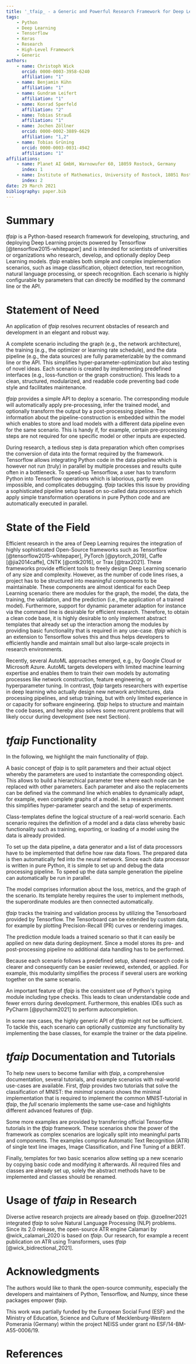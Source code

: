 ```yaml
---
title: '_tfaip_ - a Generic and Powerful Research Framework for Deep Learning based on Tensorflow'
tags:
    - Python
    - Deep Learning
    - Tensorflow
    - Keras
    - Research
    - High-Level Framework
    - Generic
authors:
    - name: Christoph Wick
      orcid: 0000-0003-3958-6240
      affiliation: "1"
    - name: Benjamin Kühn
      affiliation: "1"
    - name: Gundram Leifert
      affiliation: "1"
    - name: Konrad Sperfeld
      affiliation: "2"
    - name: Tobias Strauß
      affiliation: "1"
    - name: Jochen Zöllner
      orcid: 0000-0002-3889-6629
      affiliation: "1,2"
    - name: Tobias Grüning
      orcid: 0000-0003-0031-4942
      affiliation: "1"
affiliations:
    - name: Planet AI GmbH, Warnowufer 60, 18059 Rostock, Germany
      index: 1
    - name: Institute of Mathematics, University of Rostock, 18051 Rostock, Germany
      index: 2
date: 29 March 2021
bibliography: paper.bib
---
```


# Summary

_tfaip_ is a Python-based research framework for developing, structuring, and deploying Deep Learning projects powered by Tensorflow [@tensorflow2015-whitepaper] and is intended for scientists of universities or organizations who research, develop, and optionally deploy Deep Learning models.
_tfaip_ enables both simple and complex implementation scenarios, such as image classification, object detection, text recognition, natural language processing, or speech recognition.
Each scenario is highly configurable by parameters that can directly be modified by the command line or the API.

# Statement of Need

An application of _tfaip_ resolves recurrent obstacles of research and development in an elegant and robust way.

A complete scenario including the graph (e.g., the network architecture), the training (e.g., the optimizer or learning rate schedule), and the data pipeline (e.g., the data sources) are fully parameterizable by the command line or the API.
This simplifies hyper-parameter-optimization but also testing of novel ideas.
Each scenario is created by implementing predefined interfaces (e.g., loss-function or the graph construction).
This leads to a clean, structured, modularized, and readable code preventing bad code style and facilitates maintenance.

_tfaip_ provides a simple API to deploy a scenario.
The corresponding module will automatically apply pre-processing, infer the trained model, and optionally transform the output by a post-processing pipeline.
The information about the pipeline-construction is embedded within the model which enables to store and load models with a different data pipeline even for the same scenario.
This is handy if, for example, certain pre-processing steps are not required for one specific model or other inputs are expected.

During research, a tedious step is data preparation which often comprises the conversion of data into the format required by the framework.
Tensorflow allows integrating Python code in the data pipeline which is however not run (truly) in parallel by multiple processes and results quite often in a bottleneck.
To speed-up Tensorflow, a user has to transform Python into Tensorflow operations which is laborious, partly even impossible, and complicates debugging.
_tfaip_ tackles this issue by providing a sophisticated pipeline setup based on so-called data processors which apply simple transformation operations in pure Python code and are automatically executed in parallel.

# State of the Field

Efficient research in the area of Deep Learning requires the integration of highly sophisticated Open-Source frameworks such as Tensorflow [@tensorflow2015-whitepaper], PyTorch [@pytorch_2019], Caffe [@jia2014caffe], CNTK [@cntk2016], or Trax [@trax2021].
These frameworks provide efficient tools to freely design Deep Learning scenario of any size and complexity.
However, as the number of code lines rises, a project has to be structured into meaningful components to be maintainable.
These components are almost identical for each Deep Learning scenario: there are modules for the graph, the model, the data, the training, the validation, and the prediction (i.e., the application of a trained model).
Furthermore, support for dynamic parameter adaption for instance via the command line is desirable for efficient research.
Therefore, to obtain a clean code base, it is highly desirable to only implement abstract templates that already set up the interaction among the modules by providing basic functionality that is required in any use-case.
_tfaip_ which is an extension to Tensorflow solves this and thus helps developers to efficiently handle and maintain small but also large-scale projects in research environments.

Recently, several AutoML approaches emerged, e.g., by Google Cloud or Microsoft Azure.
AutoML targets developers with limited machine learning expertise and enables them to train their own models by automating processes like network construction, feature engineering, or hyperparameter tuning. 
In contrast, _tfaip_ targets researchers with expertise in deep learning who actually design new network architectures, data processing pipelines, and setup training, but with only limited experience in or capacity for software engineering.
_tfaip_ helps to structure and maintain the code bases, and hereby also solves some recurrent problems that will likely occur during development (see next Section).

# _tfaip_ Functionality

In the following, we highlight the main functionality of _tfaip_.

A basic concept of _tfaip_ is to split parameters and their actual object whereby the parameters are used to instantiate the corresponding object.
This allows to build a hierarchical parameter tree where each node can be replaced with other parameters.
Each parameter and also the replacements can be defined via the command line which enables to dynamically adapt, for example, even complete graphs of a model.
In a research environment this simplifies hyper-parameter search and the setup of experiments.

Class-templates define the logical structure of a real-world scenario.
Each scenario requires the definition of a model and a data class whereby basic functionality such as training, exporting, or loading of a model using the data is already provided.

To set up the data pipeline, a data generator and a list of data processors have to be implemented that define how raw data flows.
The prepared data is then automatically fed into the neural network. Since each data processor is written in pure Python, it is simple to set up and debug the data processing pipeline.
To speed up the data sample generation the pipeline can automatically be run in parallel.

The model comprises information about the loss, metrics, and the graph of the scenario.
Its template hereby requires the user to implement methods, the superordinate modules are then connected automatically.

_tfaip_ tracks the training and validation process by utilizing the Tensorboard provided by Tensorflow.
The Tensorboard can be extended by custom data, for example by plotting Precision-Recall (PR) curves or rendering images.

The prediction module loads a trained scenario so that it can easily be applied on new data during deployment.
Since a model stores its pre- and post-processing pipeline no additional data handling has to be performed.

Because each scenario follows a predefined setup, shared research code is clearer and consequently can be easier reviewed, extended, or applied.
For example, this modularity simplifies the process if several users are working together on the same scenario.

An important feature of _tfaip_ is the consistent use of Python's typing module including type checks.
This leads to clean understandable code and fewer errors during development.
Furthermore, this enables IDEs such as PyCharm [@pycharm2021] to perform autocompletion.

In some rare cases, the highly generic API of _tfaip_ might not be sufficient.
To tackle this, each scenario can optionally customize any functionality by implementing the base classes, for example the trainer or the data pipeline.

# _tfaip_ Documentation and Tutorials

To help new users to become familiar with _tfaip_, a comprehensive documentation, several tutorials, and example scenarios with real-world use-cases are available.
First, _tfaip_ provides two tutorials that solve the classification of MNIST:
the _minimal_ scenario shows the minimal implementation that is required to implement the common MNIST-tutorial in _tfaip_,
the _full_ scenario implements the same use-case and highlights different advanced features of _tfaip_.

Some more examples are provided by transferring official Tensorflow tutorials in the _tfaip_ framework.
These scenarios show the power of the framework as complex scenarios are logically split into meaningful parts and components.
The examples comprise Automatic Text Recognition (ATR) of single text line images, Image Classification, and Fine Tuning of a BERT.

Finally, templates for two basic scenarios allow setting up a new scenario by copying basic code and modifying it afterwards.
All required files and classes are already set up, solely the abstract methods have to be implemented and classes should be renamed.

# Usage of _tfaip_ in Research

Diverse active research projects are already based on _tfaip_.
@zoellner2021 integrated _tfaip_ to solve Natural Language Processing (NLP) problems.
Since its 2.0 release, the open-source ATR engine Calamari by @wick_calamari_2020 is based on _tfaip_.
Our research, for example a recent publication on ATR using Transformers, uses _tfaip_ [@wick_bidirectional_2021].


# Acknowledgments

The authors would like to thank the open-source community, especially the developers and maintainers of Python, Tensorflow, and Numpy, since these packages empower _tfaip_.

This work was partially funded by the European Social Fund (ESF) and the Ministry of Education, Science and Culture of Mecklenburg-Western Pomerania (Germany) within the project NEISS under grant no ESF/14-BM-A55-0006/19.

# References
